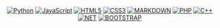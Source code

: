 
<div align="center">

[![Python](https://img.shields.io/badge/PYTHON-black?style=flat&logo=python)](https://github.com/hustavoJhon)
[![JavaScript](https://img.shields.io/badge/-black?style=flat&logo=javasript)](https://github.com/hsutavojhon) 
[![HTML5](https://img.shields.io/badge/-E44D25?style=flat&logo=html5)](https://github.com/hustavoJhon) 
[![CSS3](https://img.shields.io/badge/-1572B8?style=flat&logo=css3)](https://github.com/hustavoJhon) 
[![MARKDOWN](https://img.shields.io/badge/-455A65?style=flat&logo=markdown)](https://github.com/hustavoJhon) 
[![PHP](https://img.shields.io/badge/-535488?style=flat&logo=php)](https://github.com/hustavojhon) 
[![C++](https://img.shields.io/badge/-015A9E?style=flat&logo=cplusplus)](https://github.com/hustavojhon) 
[![NET](https://img.shields.io/badge/-6610f2?style=flat&logo=.net)](https://github.com/hustavoJhon) 
[![BOOTSTRAP](https://img.shields.io/badge/-8653D4?style=flat&logo=bootstrap)](https://github.com/hustavojhon)

</div>

